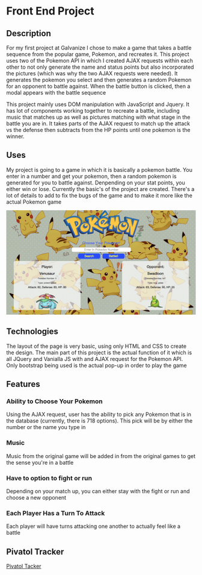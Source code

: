 
<h1>Front End Project</h1>
  <h2>Description</h2>
    <p>For my first project at Galvanize I chose to make a game that takes a battle sequence from the popular game, Pokemon,
    and recreates it. This project uses two of the Pokemon API in which I created AJAX requests within each other to not only
    generate the name and status points but also incorporated the pictures (which was why the two AJAX requests were needed).
    It generates the pokemon you select and then generates a random Pokemon for an opponent to battle against. When the battle button is clicked, then a modal appears with the battle sequence</p>
    <p>This project mainly uses DOM manipulation with JavaScript and Jquery. It has  lot of components working together to recreate a battle, including music that matches up as well as pictures matching with what stage in the battle you are in. It takes parts of the AJAX request to match up the attack vs the defense then subtracts from the HP points until one pokemon is the winner.</p>
  <h2>Uses</h2>
    <p>My project is going to a game in which it is basically a pokemon battle. You enter in a number and get your pokemon,
    then a random pokemon is generated for you to battle against. Denpending on your stat points, you either win or lose.
    Currently the basic's of the project are created. There's a lot of details to add to fix the bugs of the game and to make
    it more like the actual Pokemon game</p>
    <img src="assets/Pokemon_App.png">
  <h2>Technologies</h2>
    <p>The layout of the page is very basic, using only HTML and CSS to create the design. The main part of this project is the
    actual function of it which is all JQuery and Vanialla JS with and AJAX request for the Pokemon API. Only bootstrap being
    used is the actual pop-up in order to play the game</p>
  <h2>Features</h2>
    <h3>Ability to Choose Your Pokemon</h3>
      <p>Using the AJAX request, user has the ability to pick any Pokemon that is in the database (currently, there is 718 options).
      This pick will be by either the number or the name you type in</p>
    <h3>Music</h3>
      <p>Music from the original game will be added in from the original games to get the sense you're in a battle</p>
    <h3>Have to option to fight or run</h3>
      <p>Depending on your match up, you can either stay with the fight or run and choose a new opponent</p>
    <h3>Each Player Has a Turn To Attack</h3>
      <p>Each player will have turns attacking one another to actually feel like a battle</p>
  <h2>Pivatol Tracker</h2>
    <a href ="https://www.pivotaltracker.com/n/projects/1524049">Pivatol Tacker</a>    
